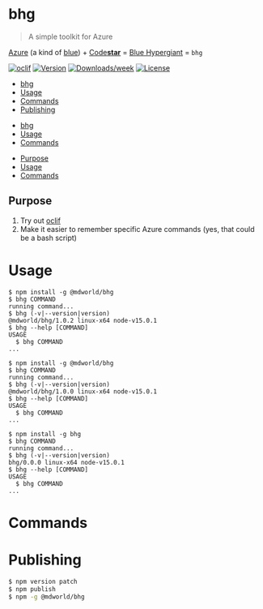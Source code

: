 # bhg

> A simple toolkit for Azure

[Azure](https://azure.microsoft.com/en-us/) (a kind of [blue](https://en.wikipedia.org/wiki/Azure_(color))) + [Code**star**](https://code-star.github.io) = [Blue Hypergiant](https://en.wikipedia.org/wiki/Hypergiant#Blue_hypergiants) = `bhg`


[![oclif](https://img.shields.io/badge/cli-oclif-brightgreen.svg)](https://oclif.io)
[![Version](https://img.shields.io/npm/v/bhg.svg)](https://npmjs.org/package/bhg)
[![Downloads/week](https://img.shields.io/npm/dw/bhg.svg)](https://npmjs.org/package/bhg)
[![License](https://img.shields.io/npm/l/bhg.svg)](https://github.com/mdvanes/bhg/blob/master/package.json)

<!-- toc -->
* [bhg](#bhg)
* [Usage](#usage)
* [Commands](#commands)
* [Publishing](#publishing)
<!-- tocstop -->
* [bhg](#bhg)
* [Usage](#usage)
* [Commands](#commands)
<!-- tocstop -->
* [Purpose](#purpose)
* [Usage](#usage)
* [Commands](#commands)
<!-- tocstop -->

## Purpose

1. Try out [oclif](https://oclif.io/)
2. Make it easier to remember specific Azure commands (yes, that could be a bash script)

# Usage
<!-- usage -->
```sh-session
$ npm install -g @mdworld/bhg
$ bhg COMMAND
running command...
$ bhg (-v|--version|version)
@mdworld/bhg/1.0.2 linux-x64 node-v15.0.1
$ bhg --help [COMMAND]
USAGE
  $ bhg COMMAND
...
```
<!-- usagestop -->
```sh-session
$ npm install -g @mdworld/bhg
$ bhg COMMAND
running command...
$ bhg (-v|--version|version)
@mdworld/bhg/1.0.0 linux-x64 node-v15.0.1
$ bhg --help [COMMAND]
USAGE
  $ bhg COMMAND
...
```
<!-- usagestop -->
```sh-session
$ npm install -g bhg
$ bhg COMMAND
running command...
$ bhg (-v|--version|version)
bhg/0.0.0 linux-x64 node-v15.0.1
$ bhg --help [COMMAND]
USAGE
  $ bhg COMMAND
...
```
<!-- usagestop -->
# Commands
<!-- commands -->

<!-- commandsstop -->

<!-- commandsstop -->

<!-- commandsstop -->
# Publishing

```bash
$ npm version patch
$ npm publish
$ npm -g @mdworld/bhg
```
